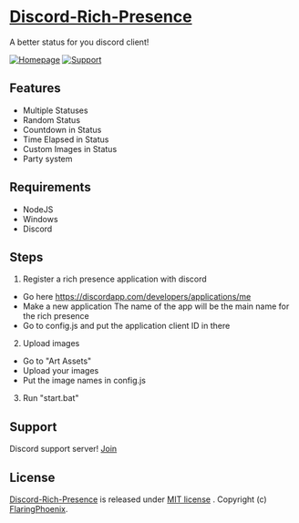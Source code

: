 # [Discord-Rich-Presence](https://github.com/FlaringPhoenix/Discord-Rich-Presence) 
A better status for you discord client!

[![Homepage](https://img.shields.io/badge/M-Homepage-7289DA.svg?style=flat-square)](https://bluefoxhost.com/)
[![Support](https://img.shields.io/badge/M-Support-7289DA.svg?style=flat-square)](https://discord.gg/tvs98b5)

## Features
- Multiple Statuses
- Random Status
- Countdown in Status
- Time Elapsed in Status
- Custom Images in Status
- Party system

## Requirements
- NodeJS
- Windows
- Discord

## Steps
1. Register a rich presence application with discord
 - Go here https://discordapp.com/developers/applications/me
 - Make a new application The name of the app will be the main name for the rich presence
 - Go to config.js and put the application client ID in there

2. Upload images
 - Go to "Art Assets"
 - Upload your images
 - Put the image names in config.js

3. Run "start.bat"

## Support
   Discord support server! [Join](https://discord.gg/AWZYysZ)

## License
[Discord-Rich-Presence](https://github.com/FlaringPhoenix/Discord-Rich-Presence) is released under [MIT license](https://github.com/FlaringPhoenix/Discord-Rich-Presence/blob/master/LICENSE) . Copyright (c) [FlaringPhoenix](https://github.com/FlaringPhoenix).
